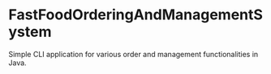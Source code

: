 # FastFoodOrderingAndManagementSystem
Simple CLI application for various order and management functionalities in Java.
